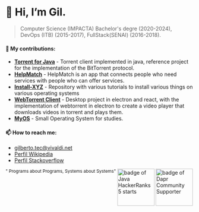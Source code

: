 # 👋 Hi, I’m Gil.
> Computer Science (IMPACTA) Bachelor's degre (2020-2024), DevOps (ITB) (2015-2017), FullStack(SENAI) (2016-2018). 

<!--- [![GitHub Game of Life](https://github4life.herokuapp.com/gilberto-009199.gif?z=6)](https://github4life.herokuapp.com/gilberto-009199) -->
<!---
### 🌱 Professional experience:

- **Systems Analyst in Agropad,São Paulo, Brazil:** Front-end with Angular and Back-End with C#, from a marketplace and microservices with Spring Boot.
- **Full Stack Java Systems Analyst in Bank, São Paulo, Brazil:** Working with java web and applications.
--->
#### 💞️ My contributions:

- [**Torrent for Java**](https://github.com/gilberto-009199/MyTorrent) - Torrent client implemented in java, reference project for the implementation of the BitTorrent protocol. 
- [**HelpMatch**](https://github.com/Javeiros-brasil/helpmatch-backend) - HelpMatch is an app that connects people who need services with people who can offer services.
- [**Install-XYZ**](https://github.com/backend-br/como-instalar-xyz) - Repository with various tutorials to install various things on various operating systems
- [**WebTorrent Client**](https://github.com/gilberto-009199/MyCube) - Desktop project in electron and react, with the implementation of webtorrent in electron to create a video player that downloads videos in torrent and plays them.
- [**MyOS**](https://github.com/gilberto-009199/MyOS) - Small Operating System for studies.

#### 📫 How to reach me:

- [gilberto.tec@vivaldi.net](mailto:gilberto.tec@vivaldi.net)
- [Perfil Wikipedia](https://pt.wikipedia.org/wiki/Especial:Contribui%C3%A7%C3%B5es/Tel_front)
- [Perfil Stackoverflow](https://stackoverflow.com/users/12253435/gil)

[<img alt="badge of Dapr Community Supporter" align="right" width="100" height="100" src="https://assets.holopin.io/eyJidWNrZXQiOiJob2xvcGluLWFzc2V0cyIsImtleSI6ImFzc2V0cy9jbG80MmhnanIxOTg2ODBmbWs1ZGd6Y3dyOSIsImVkaXRzIjp7InJvdGF0ZSI6bnVsbH19">](
https://www.holopin.io/@gilberto009199
)

[<img alt="badge of Java HackerRanks 5 starts" align="right" width="100" height="100" src="https://github.com/user-attachments/assets/a2a523f6-1c89-442c-92e1-cbf240910479">](
https://www.hackerrank.com/profile/gilberto_tec
)
<!--[<img alt="Count Visiteds" src="https://profile-counter.glitch.me/gilberto-009199/count.svg">](https://profile-counter.glitch.me/gilberto-009199/count.svg)
-->

<!---
gilberto-009199/gilberto-009199 is a ✨ special ✨ repository because its `README.md` (this file) appears on your GitHub profile.
You can click the Preview link to take a look at your changes.
--->
<small style="float: leaft;">" Programs about Programs, Systems about Systems"</small>
